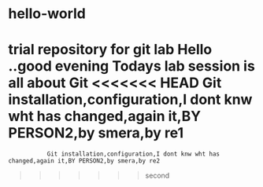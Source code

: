 # hello-world
trial repository for git lab
               Hello ..good evening
               Todays lab session is all about Git
<<<<<<< HEAD
               Git installation,configuration,I dont knw wht has changed,again it,BY PERSON2,by smera,by re1
=======
               Git installation,configuration,I dont knw wht has changed,again it,BY PERSON2,by smera,by re2
>>>>>>> second
